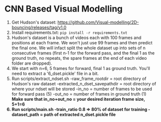# CNN Based Visual Modelling
1) Get Hudson's dataset: https://github.com/Visual-modelling/2D-bouncing/releases/tag/v1.0
2) Install requirements.txt:
`pip install -r requirements.txt`
3) Hudson's dataset is a bunch of videos each with 100 frames and positions at each frame. We won't just use 99 frames and then predict the final one. We will infact split the whole dataset up into sets of n consecutive frames (first n-1 for the forward pass, and the final 1 as the ground truth, no repeats, the spare frames at the end of each video folder are dropped).
4) We start with n=6, 5 frames for forward, final 1 as ground truth. You'll need to extract a '6_dset.pickle' file in a bit.
5) Run scripts/extract_ndset.sh
-raw_frame_rootdir = root directory of Hudson's raw dataset
-extracted_n_dset_savepathdir = root directory of where your ndset will be stored
-in_no = number of frames to be used for forward pass (5)
-out_no = number of frames in ground truth (1)
<b>Make sure that in_no+out_no = your desired iteration frame size, 5+1=6<b>
6) Run scripts/main.sh
-train_ratio 0.8 => 80% of dataset for training
-dataset_path = path of extracted n_dset.pickle file